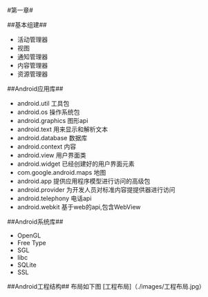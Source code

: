 #第一章#

##基本组建##
- 活动管理器
- 视图
- 通知管理器
- 内容管理器
- 资源管理器

##Android应用库##
- android.util 工具包
- android.os 操作系统包
- android.graphics 图形api
- android.text 用来显示和解析文本
- android.database 数据库
- android.context 内容
- android.view 用户界面类
- android.widget 已经创建好的用户界面元素
- com.google.android.maps 地图
- android.app 提供应用程序模型进行访问的高级包
- android.provider 为开发人员对标准内容提提供器进行访问
- android.telephony 电话api
- android.webkit 基于web的api,包含WebView

##Android系统库##
- OpenGL
- Free Type
- SGL
- libc
- SQLite
- SSL

##Android工程结构##
布局如下图
[工程布局]（./images/工程布局.jpg）


